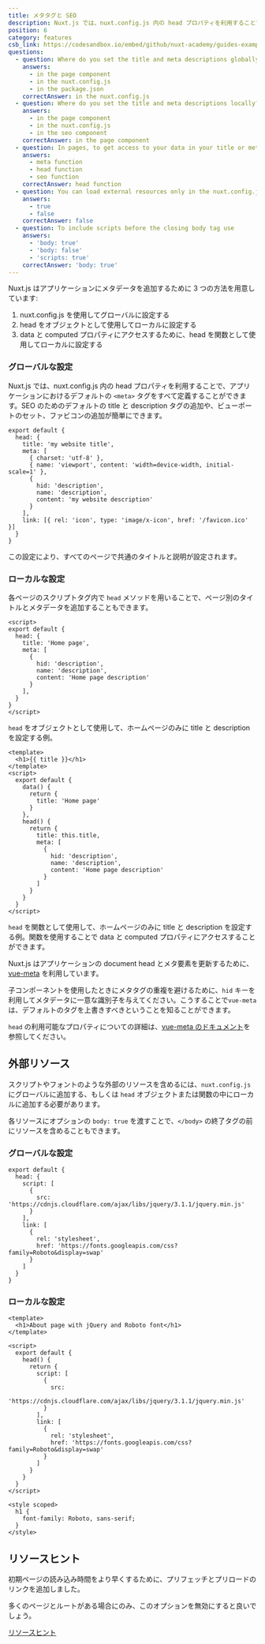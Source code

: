 ```yaml
---
title: メタタグと SEO
description: Nuxt.js では、nuxt.config.js 内の head プロパティを利用することで、アプリケーションにおけるデフォルトの `<meta>` タグをすべて定義することができます。SEO のためのデフォルトの title と description タグの追加や、ビューポートのセット、ファビコンの追加が簡単にできます。
position: 6
category: features
csb_link: https://codesandbox.io/embed/github/nuxt-academy/guides-examples/tree/master/03_features/06_meta_tags_seo?fontsize=14&hidenavigation=1&theme=dark
questions:
  - question: Where do you set the title and meta descriptions globally?
    answers:
      - in the page component
      - in the nuxt.config.js
      - in the package.json
    correctAnswer: in the nuxt.config.js
  - question: Where do you set the title and meta descriptions locally?
    answers:
      - in the page component
      - in the nuxt.config.js
      - in the seo component
    correctAnswer: in the page component
  - question: In pages, to get access to your data in your title or meta description you use the
    answers:
      - meta function
      - head function
      - seo function
    correctAnswer: head function
  - question: You can load external resources only in the nuxt.config.js
    answers:
      - true
      - false
    correctAnswer: false
  - question: To include scripts before the closing body tag use
    answers:
      - 'body: true'
      - 'body: false'
      - 'scripts: true'
    correctAnswer: 'body: true'
---
```


Nuxt.js はアプリケーションにメタデータを追加するために 3 つの方法を用意しています:

1. nuxt.config.js を使用してグローバルに設定する
2. head をオブジェクトとして使用してローカルに設定する
3. data と computed プロパティにアクセスするために、head を関数として使用してローカルに設定する

### グローバルな設定

Nuxt.js では、nuxt.config.js 内の head プロパティを利用することで、アプリケーションにおけるデフォルトの `<meta>` タグをすべて定義することができます。SEO のためのデフォルトの title と description タグの追加や、ビューポートのセット、ファビコンの追加が簡単にできます。

```js{}[nuxt.config.js]
export default {
  head: {
    title: 'my website title',
    meta: [
      { charset: 'utf-8' },
      { name: 'viewport', content: 'width=device-width, initial-scale=1' },
      {
        hid: 'description',
        name: 'description',
        content: 'my website description'
      }
    ],
    link: [{ rel: 'icon', type: 'image/x-icon', href: '/favicon.ico' }]
  }
}
```

<base-alert type="info">

この設定により、すべてのページで共通のタイトルと説明が設定されます。

</base-alert>

### ローカルな設定

各ページのスクリプトタグ内で `head` メソッドを用いることで、ページ別のタイトルとメタデータを追加することもできます。

```js{}[pages/index.vue]
<script>
export default {
  head: {
    title: 'Home page',
    meta: [
      {
        hid: 'description',
        name: 'description',
        content: 'Home page description'
      }
    ],
  }
}
</script>
```

<base-alert type="info">

`head` をオブジェクトとして使用して、ホームページのみに title と description を設定する例。

</base-alert>

```html{}[pages/index.vue]
<template>
  <h1>{{ title }}</h1>
</template>
<script>
  export default {
    data() {
      return {
        title: 'Home page'
      }
    },
    head() {
      return {
        title: this.title,
        meta: [
          {
            hid: 'description',
            name: 'description',
            content: 'Home page description'
          }
        ]
      }
    }
  }
</script>
```

<base-alert type="info">

`head` を関数として使用して、ホームページのみに title と description を設定する例。関数を使用することで data と computed プロパティにアクセスすることができます。

</base-alert>

Nuxt.js はアプリケーションの document head とメタ要素を更新するために、[vue-meta](https://vue-meta.nuxtjs.org/) を利用しています。

<base-alert>

子コンポーネントを使用したときにメタタグの重複を避けるために、`hid` キーを利用してメタデータに一意な識別子を与えてください。こうすることで`vue-meta` は、デフォルトのタグを上書きすべきということを知ることができます。

</base-alert>

<base-alert type="next">

`head` の利用可能なプロパティについての詳細は、[vue-meta のドキュメント](https://vue-meta.nuxtjs.org/api/#metainfo-properties)を参照してください。

</base-alert>

## 外部リソース

スクリプトやフォントのような外部のリソースを含めるには、`nuxt.config.js` にグローバルに追加する、もしくは `head` オブジェクトまたは関数の中にローカルに追加する必要があります。

<base-alert type="info">

各リソースにオプションの `body: true` を渡すことで、`</body>` の終了タグの前にリソースを含めることもできます。

</base-alert>

### グローバルな設定

```js{}[nuxt.config.js]
export default {
  head: {
    script: [
      {
        src: 'https://cdnjs.cloudflare.com/ajax/libs/jquery/3.1.1/jquery.min.js'
      }
    ],
    link: [
      {
        rel: 'stylesheet',
        href: 'https://fonts.googleapis.com/css?family=Roboto&display=swap'
      }
    ]
  }
}
```

### ローカルな設定

```html{}[pages/index.vue]
<template>
  <h1>About page with jQuery and Roboto font</h1>
</template>

<script>
  export default {
    head() {
      return {
        script: [
          {
            src:
              'https://cdnjs.cloudflare.com/ajax/libs/jquery/3.1.1/jquery.min.js'
          }
        ],
        link: [
          {
            rel: 'stylesheet',
            href: 'https://fonts.googleapis.com/css?family=Roboto&display=swap'
          }
        ]
      }
    }
  }
</script>

<style scoped>
  h1 {
    font-family: Roboto, sans-serif;
  }
</style>
```

## リソースヒント

初期ページの読み込み時間をより早くするために、プリフェッチとプリロードのリンクを追加しました。

多くのページとルートがある場合にのみ、このオプションを無効にすると良いでしょう。

<base-alert type="next">

[リソースヒント](/guides/configuration-glossary/configuration-render#resourcehints)

</base-alert>

<app-modal>
  <code-sandbox  :src="csb_link"></code-sandbox>
</app-modal>

<quiz :questions="questions"></quiz>
